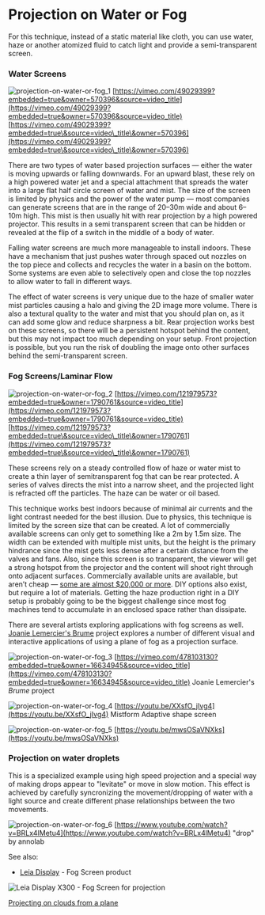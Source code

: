 # Projection on Water or Fog

For this technique, instead of a static material like cloth, you can use water, haze or another atomized fluid to catch light and provide a semi-transparent screen.

### **Water Screens**

![projection-on-water-or-fog_1](../../video_embed_images/projection-on-water-or-fog_1.jpg) [https://vimeo.com/49029399?embedded=true&owner=570396&source=video_title](https://vimeo.com/49029399?embedded=true&owner=570396&source=video_title)
[https://vimeo.com/49029399?embedded=true\&source=video\_title\&owner=570396](https://vimeo.com/49029399?embedded=true\&source=video\_title\&owner=570396)


There are two types of water based projection surfaces — either the water is moving upwards or falling downwards. For an upward blast, these rely on a high powered water jet and a special attachment that spreads the water into a large flat half circle screen of water and mist. The size of the screen is limited by physics and the power of the water pump — most companies can generate screens that are in the range of 20–30m wide and about 6–10m high. This mist is then usually hit with rear projection by a high powered projector. This results in a semi transparent screen that can be hidden or revealed at the flip of a switch in the middle of a body of water.

Falling water screens are much more manageable to install indoors. These have a mechanism that just pushes water through spaced out nozzles on the top piece and collects and recycles the water in a basin on the bottom. Some systems are even able to selectively open and close the top nozzles to allow water to fall in different ways.

The effect of water screens is very unique due to the haze of smaller water mist particles causing a halo and giving the 2D image more volume. There is also a textural quality to the water and mist that you should plan on, as it can add some glow and reduce sharpness a bit. Rear projection works best on these screens, so there will be a persistent hotspot behind the content, but this may not impact too much depending on your setup. Front projection is possible, but you run the risk of doubling the image onto other surfaces behind the semi-transparent screen.

### **Fog Screens/Laminar Flow**

![projection-on-water-or-fog_2](../../video_embed_images/projection-on-water-or-fog_2.jpg) [https://vimeo.com/121979573?embedded=true&owner=1790761&source=video_title](https://vimeo.com/121979573?embedded=true&owner=1790761&source=video_title)
[https://vimeo.com/121979573?embedded=true\&source=video\_title\&owner=1790761](https://vimeo.com/121979573?embedded=true\&source=video\_title\&owner=1790761)


These screens rely on a steady controlled flow of haze or water mist to create a thin layer of semitransparent fog that can be rear protected. A series of valves directs the mist into a narrow sheet, and the projected light is refracted off the particles. The haze can be water or oil based.

This technique works best indoors because of minimal air currents and the light contrast needed for the best illusion. Due to physics, this technique is limited by the screen size that can be created. A lot of commercially available screens can only get to something like a 2m by 1.5m size. The width can be extended with multiple mist units, but the height is the primary hindrance since the mist gets less dense after a certain distance from the valves and fans. Also, since this screen is so transparent, the viewer will get a strong hotspot from the projector and the content will shoot right through onto adjacent surfaces. Commercially available units are available, but aren’t cheap — [some are almost $20,000 or more](http://www.pcmech.com/article/io2-technology-delivers-three-dimensional-displays/). DIY options also exist, but require a lot of materials. Getting the haze production right in a DIY setup is probably going to be the biggest challenge since most fog machines tend to accumulate in an enclosed space rather than dissipate.

There are several artists exploring applications with fog screens as well. [Joanie Lemercier's Brume](https://joanielemercier.com/brume/) project explores a number of different visual and interactive applications of using a plane of fog as a projection surface.

![projection-on-water-or-fog_3](../../video_embed_images/projection-on-water-or-fog_3.jpg) [https://vimeo.com/478103130?embedded=true&owner=16634945&source=video_title](https://vimeo.com/478103130?embedded=true&owner=16634945&source=video_title)
Joanie Lemercier's _Brume_ project


![projection-on-water-or-fog_4](../../video_embed_images/projection-on-water-or-fog_4.jpg) [https://youtu.be/XXsfO_jIvg4](https://youtu.be/XXsfO_jIvg4)
Mistform Adaptive shape screen


![projection-on-water-or-fog_5](../../video_embed_images/projection-on-water-or-fog_5.jpg) [https://youtu.be/mwsOSaVNXks](https://youtu.be/mwsOSaVNXks)

### Projection on water droplets

This is a specialized example using high speed projection and a special way of making drops appear to "levitate" or move in slow motion. This effect is achieved by carefully syncronizing the movement/dropping of water with a light source and create different phase relationships between the two movements.

![projection-on-water-or-fog_6](../../video_embed_images/projection-on-water-or-fog_6.jpg) [https://www.youtube.com/watch?v=BRLx4lMetu4](https://www.youtube.com/watch?v=BRLx4lMetu4)
"drop" by annolab




See also:

* [Leia Display](http://leiadisplay.com) - Fog Screen product

![Leia Display X300 - Fog Screen for projection](<../../.gitbook/assets/Leia\_X300\_visual\_7-3 (1).png>)

[Projecting on clouds from a plane](https://www.engadget.com/2015-07-06-laser-projection-creates-galloping-horse-movie-on-the-clouds.html)
